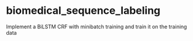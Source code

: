 # biomedical_sequence_labeling
Implement a BiLSTM CRF with minibatch training and train it on the training data

